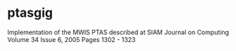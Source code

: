 ptasgig
=======

Implementation of the MWIS PTAS described at SIAM Journal on Computing Volume 34 Issue 6, 2005 Pages 1302 - 1323
